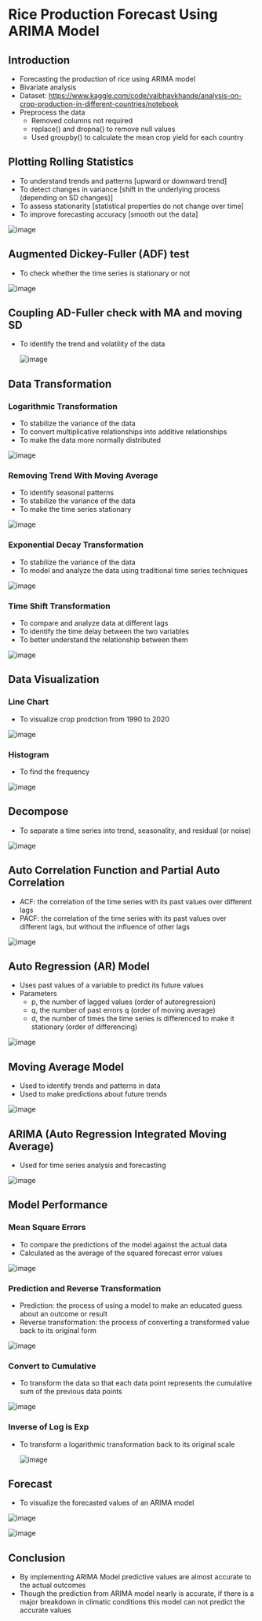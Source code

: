 # Rice Production Forecast Using ARIMA Model

## Introduction

- Forecasting the production of rice using ARIMA model
- Bivariate analysis
- Dataset: https://www.kaggle.com/code/vaibhavkhande/analysis-on-crop-production-in-different-countries/notebook
- Preprocess the data
    * Removed columns not required
    * replace() and dropna() to remove null values
    * Used groupby() to calculate the mean crop yield for each country

## Plotting Rolling Statistics

- To understand trends and patterns [upward or downward trend]
- To detect changes in variance [shift in the underlying process (depending on SD changes)]
- To assess stationarity [statistical properties do not change over time]
- To improve forecasting accuracy [smooth out the data]

![image](https://github.com/user-attachments/assets/6a4f5853-2a63-48e7-a60d-68bfff93f282)

## Augmented Dickey-Fuller (ADF) test

- To check whether the time series is stationary or not

![image](https://github.com/user-attachments/assets/fc6bf5c2-4655-4394-9215-d19e84325b08)

## Coupling AD-Fuller check with MA and moving SD

- To identify the trend and volatility of the data

  ![image](https://github.com/user-attachments/assets/7f7c9b91-af8a-4077-bc8a-923ff876983e)

## Data Transformation

### Logarithmic Transformation

- To stabilize the variance of the data
- To convert multiplicative relationships into additive relationships
- To make the data more normally distributed

![image](https://github.com/user-attachments/assets/818e9238-c515-48fa-b36e-8b55c84f27ed)

### Removing Trend With Moving Average

- To identify seasonal patterns
- To stabilize the variance of the data
- To make the time series stationary

![image](https://github.com/user-attachments/assets/41a0d9db-16d6-4588-9bf8-209f8fbfe5bf)

### Exponential Decay Transformation

- To stabilize the variance of the data
- To model and analyze the data using traditional time series techniques

![image](https://github.com/user-attachments/assets/feb0030c-b37c-44ae-b6f6-f95ca575337a)

### Time Shift Transformation

- To compare and analyze data at different lags
- To identify the time delay between the two variables
- To better understand the relationship between them

![image](https://github.com/user-attachments/assets/d630bd48-631a-4e3b-8fa2-2148ddd8b57e)

## Data Visualization

### Line Chart

- To visualize crop prodction from 1990 to 2020

![image](https://github.com/user-attachments/assets/0e4b754f-2b99-44b7-b3f3-364500e7a972)

### Histogram

- To find the frequency

![image](https://github.com/user-attachments/assets/4ee01485-b61b-41c9-a777-713649215255)

## Decompose

- To separate a time series into trend, seasonality, and residual (or noise)

![image](https://github.com/user-attachments/assets/8c6e7181-1916-4c49-a9fe-fde221de8afb)

## Auto Correlation Function and Partial Auto Correlation

- ACF: the correlation of the time series with its past values over different lags
- PACF: the correlation of the time series with its past values over different lags, but without the influence of other lags

![image](https://github.com/user-attachments/assets/1944adea-a85c-44fb-9575-e99b0313f82d)

## Auto Regression (AR) Model

- Uses past values of a variable to predict its future values
- Parameters
 	* p, the number of lagged values (order of autoregression)
	* q, the number of past errors q (order of moving average)
	* d, the number of times the time series is differenced to make it stationary (order of differencing)

![image](https://github.com/user-attachments/assets/4c2e2e11-c711-422f-9075-a6253f014496)

## Moving Average Model

- Used to identify trends and patterns in data
- Used to make predictions about future trends

![image](https://github.com/user-attachments/assets/f2190843-0553-4d88-a946-9d6805208138)

## ARIMA (Auto Regression Integrated Moving Average)

- Used for time series analysis and forecasting 

![image](https://github.com/user-attachments/assets/001c13dc-ca18-4b99-bbf4-06bec5a81d64)

## Model Performance

### Mean Square Errors

- To compare the predictions of the model against the actual data
- Calculated as the average of the squared forecast error values

![image](https://github.com/user-attachments/assets/d0f34b17-f466-4c49-82cb-7b68105cafd7)

### Prediction and Reverse Transformation

- Prediction: the process of using a model to make an educated guess about an outcome or result
- Reverse transformation: the process of converting a transformed value back to its original form

![image](https://github.com/user-attachments/assets/b02f2e64-9f25-4e57-bc21-6b34c975cbc9)

### Convert to Cumulative

- To transform the data so that each data point represents the cumulative sum of the previous data points

![image](https://github.com/user-attachments/assets/f08827d2-28b5-44e9-ba6a-e497b169313d)

### Inverse of Log is Exp

- To transform a logarithmic transformation back to its original scale

  ![image](https://github.com/user-attachments/assets/b5ce4440-943c-4953-b1df-cffdb39d2e05)

## Forecast

- To visualize the forecasted values of an ARIMA model

![image](https://github.com/user-attachments/assets/5a334e7c-2e10-47cd-a12a-761d22fb8536)

![image](https://github.com/user-attachments/assets/34d0af9b-df28-4ded-b253-78c97db1595c)

## Conclusion

- By implementing ARIMA Model predictive values are almost accurate to the actual outcomes 
- Though the prediction from ARIMA model nearly is accurate, if there is a major breakdown in climatic conditions this model can not predict the accurate values















